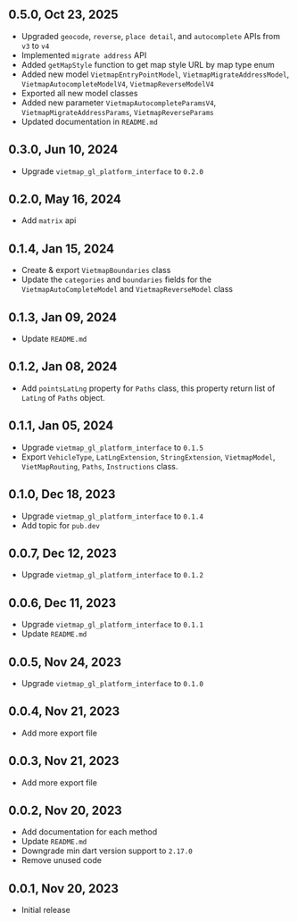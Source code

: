 ## 0.5.0, Oct 23, 2025
* Upgraded `geocode`, `reverse`, `place detail`, and `autocomplete` APIs from `v3` to `v4`
* Implemented `migrate address` API
* Added `getMapStyle` function to get map style URL by map type enum
* Added new model `VietmapEntryPointModel`, `VietmapMigrateAddressModel`, `VietmapAutocompleteModelV4`, `VietmapReverseModelV4`
* Exported all new model classes
* Added new parameter `VietmapAutocompleteParamsV4`, `VietmapMigrateAddressParams`, `VietmapReverseParams`
* Updated documentation in `README.md`
## 0.3.0, Jun 10, 2024
* Upgrade `vietmap_gl_platform_interface` to `0.2.0`
## 0.2.0, May 16, 2024
* Add `matrix` api
## 0.1.4, Jan 15, 2024
* Create & export `VietmapBoundaries` class
* Update the `categories` and `boundaries` fields for the `VietmapAutoCompleteModel` and `VietmapReverseModel` class
## 0.1.3, Jan 09, 2024
* Update `README.md`
## 0.1.2, Jan 08, 2024
* Add `pointsLatLng` property for `Paths` class, this property return list of `LatLng` of `Paths` object.
## 0.1.1, Jan 05, 2024
* Upgrade `vietmap_gl_platform_interface` to `0.1.5`
* Export `VehicleType`, `LatLngExtension`, `StringExtension`, `VietmapModel`, `VietMapRouting`, `Paths`, `Instructions` class.
## 0.1.0, Dec 18, 2023
* Upgrade `vietmap_gl_platform_interface` to `0.1.4`
* Add topic for `pub.dev`
## 0.0.7, Dec 12, 2023
* Upgrade `vietmap_gl_platform_interface` to `0.1.2 `
## 0.0.6, Dec 11, 2023
* Upgrade `vietmap_gl_platform_interface` to `0.1.1 `
* Update `README.md`
## 0.0.5, Nov 24, 2023
* Upgrade `vietmap_gl_platform_interface` to `0.1.0 `
## 0.0.4, Nov 21, 2023
* Add more export file
## 0.0.3, Nov 21, 2023
* Add more export file
## 0.0.2, Nov 20, 2023
* Add documentation for each method
* Update `README.md`
* Downgrade min dart version support to `2.17.0`
* Remove unused code
## 0.0.1, Nov 20, 2023
* Initial release

